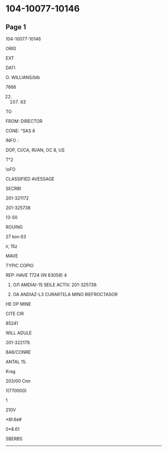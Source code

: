 # 104-10077-10146

## Page 1

104-10077-10146

ORIG

EXT

DATI

O. WILLIANS/bIb

7666

22. 107. 63

TO

FROM: DIRECTOR

CONE: "SAS 8

INFO :

DOP, CI/CA, RI/AN, OC 8, US

T°2

!oFO

CLASSIFIED AVESSAGE

SECRBI

201-321172

201-325738

13-50

ROUING

27 kon 63

ir, 15z

MAVE

TYPIC COPIO

REP: HAVE T724 (IN 63058) 4

1. ОЛ AMDIAI-15 SEILE ACTIV. 201-325739.

2. OA ANDIAZ-L3 CURARTELA MINO RIEFROCTASOR

HE OP MINE

CITE CIR

85241

WILL ADULE

201-322179.

8A8/CONRE

ANTAL 15.

Krag

203/00 Спл

1(770000)

1

210V

*8f.6é#

0*8.61

SBERBS

---


